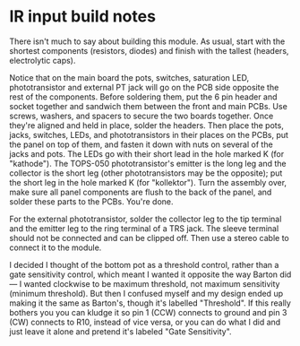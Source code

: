 # IR input build notes

There isn't much to say about building this module. As usual, start with the shortest components (resistors, diodes) and finish with the tallest (headers, electrolytic caps).

Notice that on the main board the pots, switches, saturation LED, phototransistor and external PT jack will go on the PCB side opposite the rest of the components. Before soldering them, put the 6 pin header and socket together and sandwich them between the front and main PCBs. Use screws, washers, and spacers to secure the two boards together. Once they're aligned and held in place, solder the headers. Then place the pots, jacks, switches, LEDs, and phototransistors in their places on the PCBs, put the panel on top of them, and fasten it down with nuts on several of the jacks and pots. The LEDs go with their short lead in the hole marked K (for "kathode"). The TOPS-050 phototransistor's emitter is the long leg and the collector is the short leg (other phototransistors may be the opposite); put the short leg in the hole marked K (for "kollektor"). Turn the assembly over, make sure all panel components are flush to the back of the panel, and solder these parts to the PCBs. You're done.

For the external phototransistor, solder the collector leg to the tip terminal and the emitter leg to the ring terminal of a TRS jack. The sleeve terminal should not be connected and can be clipped off. Then use a stereo cable to connect it to the module.

I decided I thought of the bottom pot as a threshold control, rather than a gate sensitivity control, which meant I wanted it opposite the way Barton did — I wanted clockwise to be maximum threshold, not maximum sensitivity (minimum threshold). But then I confused myself and my design ended up making it the same as Barton's, though it's labelled "Threshold". If this really bothers you you can kludge it so pin 1 (CCW) connects to ground and pin 3 (CW) connects to R10, instead of vice versa, or you can do what I did and just leave it alone and pretend it's labeled "Gate Sensitivity".
